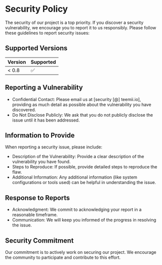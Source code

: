 # Security Policy

The security of our project is a top priority. If you discover a security vulnerability, we encourage you to report it to us responsibly. Please follow these guidelines to report security issues:

## Supported Versions

| Version | Supported          |
|---------| ------------------ |
| < 0.8   | :white_check_mark: |

## Reporting a Vulnerability

- Confidential Contact: Please email us at [security [@] teemii.io], providing as much detail as possible about the vulnerability you have discovered.
- Do Not Disclose Publicly: We ask that you do not publicly disclose the issue until it has been addressed.

## Information to Provide
When reporting a security issue, please include:

- Description of the Vulnerability: Provide a clear description of the vulnerability you have found.
- Steps to Reproduce: If possible, provide detailed steps to reproduce the flaw.
- Additional Information: Any additional information (like system configurations or tools used) can be helpful in understanding the issue.

## Response to Reports
- Acknowledgment: We commit to acknowledging your report in a reasonable timeframe.
- Communication: We will keep you informed of the progress in resolving the issue.

## Security Commitment
Our commitment is to actively work on securing our project. We encourage the community to participate and contribute to this effort.